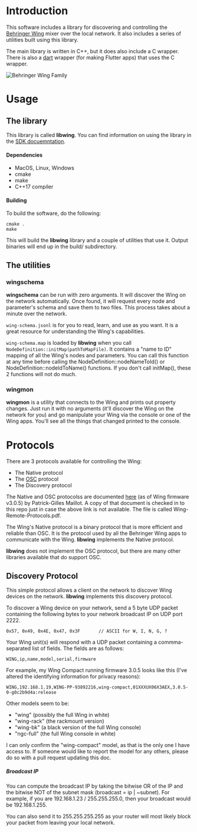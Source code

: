 # Introduction

This software includes a library for discovering and controlling the [Behringer
Wing](https://www.behringer.com/behringer/wing) mixer over the local network.
It also includes a series of utilities built using this library.

The main library is written in C++, but it does also include a C wrapper. There
is also a [dart](https://dart.dev) wrapper (for making Flutter apps) that uses
the C wrapper.

![Behringer Wing Family](wing.jpg)

# Usage

## The library

This library is called **libwing**. You can find information on using the library in the [SDK docuemntation](SDK.md).

#### Dependencies

- MacOS, Linux, Windows
- cmake
- make
- C++17 compiler

#### Building

To build the software, do the following:

```
cmake .
make
```

This will build the **libwing** library and a couple of utilities that use it.
Output binaries will end up in the build/ subdirectory.

## The utilities

### wingschema

**wingschema** can be run with zero arguments. It will discover the Wing on the
network automatically. Once found, it will request every node and parameter's
schema and save them to two files. This process takes about a minute over the
network.

`wing-schema.jsonl` is for you to read, learn, and use as you want. It is a
great resource for understanding the Wing's capabilities.

`wing-schema.map` is loaded by **libwing** when you call
`NodeDefinition::initMap(pathToMapFile)`. It contains a "name to ID" mapping of
all the Wing's nodes and parameters. You can call this function at any time
before calling the NodeDefinition::nodeNameToId() or NodeDefinition::nodeIdToName()
functions. If you don't call initMap(), these 2 functions will not do much.

### wingmon

**wingmon** is a utility that connects to the Wing and prints out
property changes. Just run it with no arguments (it'll discover the Wing on the
network for you) and go manipulate your Wing via the console or one of the Wing
apps. You'll see all the things that changed printed to the console.



# Protocols

There are 3 protocols available for controlling the Wing:

- The Native protocol
- The [OSC](https://en.wikipedia.org/wiki/Open_Sound_Control) protocol
- The Discovery protocol

The Native and OSC protocolss are documented
[here](https://cdn.mediavalet.com/aunsw/musictribe/mzolJdOzu0WZG59pX2LDkA/drJQVBUjakq76Xn2GcaT0Q/Original/WING%20Remote%20Protocols%20v3.0.5.pdf)
(as of Wing firmware v3.0.5) by Patrick-Gilles Maillot. A copy of that document
is checked in to this repo just in case the above link is not available. The
file is called Wing-Remote-Protocols.pdf.

The Wing's Native protocol is a binary protocol that is more efficient and reliable
than OSC. It is the protocol used by all the Behringer Wing apps to communicate
with the Wing. **libwing** implements the Native protocol.

**libwing** does not implement the OSC protocol, but there are many other
libraries available that do support OSC.

## Discovery Protocol

This simple protocol allows a client on the network to discover Wing devices on
the network. **libwing** implements this discovery protocol.

To discover a Wing device on your network, send a 5 byte UDP packet containing
the following bytes to your network broadcast IP on UDP port 2222.

```
0x57, 0x49, 0x4E, 0x47, 0x3F       // ASCII for W, I, N, G, ?
```

Your Wing unit(s) will respond with a UDP packet containing a commma-separated
list of fields. The fields are as follows:

```
WING,ip,name,model,serial,firmware
```

For example, my Wing Compact running firmware 3.0.5 looks like this (I've
altered the identifying information for privacy reasons):

```
WING,192.168.1.19,WING-PP-93892216,wing-compact,01XXXUX06X3AEX,3.0.5-0-g0c2b9d4a:release
```

Other models seem to be:

- "wing" (possibly the full Wing in white)
- "wing-rack" (the rackmount version)
- "wing-bk" (a black version of the full Wing console)
- "ngc-full" (the full Wing console in white)

I can only confirm the "wing-compact" model, as that is the only one I have
access to. If someone would like to report the model for any others, please do
so with a pull request updating this doc.

##### Broadcast IP

You can compute the broadcast IP by taking the bitwise OR of the IP and the
bitwise NOT of the subnet mask (broadcast = ip | ~subnet). For example, if you
are 192.168.1.23 / 255.255.255.0, then your broadcast would be 192.168.1.255.

You can also send it to 255.255.255.255 as your router will most likely block
your packet from leaving your local network.
